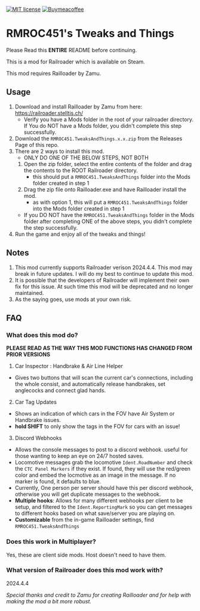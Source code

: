[![MIT license](https://img.shields.io/badge/License-MIT-blue.svg)](https://lbesson.mit-license.org/) [![Buymeacoffee](https://badgen.net/badge/icon/buymeacoffee?icon=buymeacoffee&label)](https://ko-fi.com/rmroc451)
# RMROC451's Tweaks and Things
Please Read this **ENTIRE** README before continuing.

This is a mod for Railroader which is available on Steam.

This mod requires Railloader by Zamu.

## Usage
1. Download and install Railloader by Zamu from here: https://railroader.stelltis.ch/
    * Verify you have a Mods folder in the root of your railroader directory. If You do NOT have a Mods folder, you didn't complete this step successfully.
2. Download the `RMROC451.TweaksAndThings.x.x.zip` from the Releases Page of this repo.
3. There are 2 ways to install this mod.
    * ONLY DO ONE OF THE BELOW STEPS, NOT BOTH
    1. Open the zip folder, select the entire contents of the folder and drag the contents to the ROOT Railroader directory.
        * this should put a `RMROC451.TweaksAndThings` folder into the Mods folder created in step 1
    2. Drag the zip file onto Railloader.exe and have Railloader install the mod.
        * as with option 1, this will put a `RMROC451.TweaksAndThings` folder into the Mods folder created in step 1
    * If you DO NOT have the `RMROC451.TweaksAndThings` folder in the Mods folder after completing ONE of the above steps, you didn't complete the step successfully.
3. Run the game and enjoy all of the tweaks and things!

## Notes
1. This mod currently supports Railroader verison 2024.4.4. This mod may break in future updates. I will do my best to continue to update this mod.
2. It is possible that the developers of Railroader will implement their own fix for this issue. At such time this mod will be deprecated and no longer maintained. 
3. As the saying goes, use mods at your own risk.

## FAQ
### What does this mod do?
**PLEASE READ AS THE WAY THIS MOD FUNCTIONS HAS CHANGED FROM PRIOR VERSIONS**

1. Car Inspector : Handbrake & Air Line Helper
 * Gives two buttons that will scan the current car's connections, including the whole consist, and automatically release handbrakes, set anglecocks and connect glad hands.
2. Car Tag Updates
 * Shows an indication of which cars in the FOV have Air System or Handbrake issues. 
 * **hold SHIFT** to only show the tags in the FOV for cars with an issue!
3. Discord Webhooks
 * Allows the console messages to post to a discord webhook. useful for those wanting to keep an eye on 24/7 hosted saves.
 * Locomotive messages grab the locomotive `Ident.RoadNumber` and check the `CTC Panel Markers` if they exist.  If found, they will use the red/green color and embed the locmotive as an image in the message.  If no marker is found, it defaults to blue.
 * Currently, One person per server should have this per discord webhook, otherwise you will get duplicate messages to the webhook.
 * **Multiple hooks**: Allows for many different webhooks per client to be setup, and filtered to the `Ident.ReportingMark` so you can get messages to different hooks based on what save/server you are playing on.
 * **Customizable** from the in-game Railloader settings, find `RMROC451.TweaksAndThings`

### Does this work in Multiplayer?
Yes, these are client side mods. Host doesn't need to have them.

### What version of Railroader does this mod work with?
2024.4.4

*Special thanks and credit to Zamu for creating Railloader and for help with making the mod a bit more robust.*

